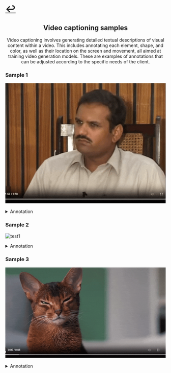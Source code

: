 # [↩](./)

## <center>Video captioning samples</center>
<center>Video captioning involves generating detailed textual descriptions of visual content within a video. This includes annotating each element, shape, and color, as well as their location on the screen and movement, all aimed at training video generation models. These are examples of annotations that can be adjusted according to the specific needs of the client.</center>


### Sample 1

![test1](./assets/img/sample1.gif)

<details>
  <summary>
    Annotation
  </summary>
  CLIP 1 

<01:57.480> - <02:03.480>

Video Type: Live Action
Camera Motion: Stationary
Camera Height: Eye Level
Camera Angle: Level Shot
Shot Size: Medium Close-up 

This scene was shot indoors. The lighting in the scene is bright and uniform throughout the setting.

In the center of the screen, slightly to the right, is an adult man with short black hair, tan brown skin, and a black mustache. He is wearing a light beige dress shirt with a small black oval object clipped at chest level. The shirt is buttoned all the way up, just below the collar. The man is slightly facing and looking to the left side of the screen while he is visible from the chest up. The man's head casts a shadow toward the right side on the backrest and wall behind.

Behind the man is the top of a backrest. The backrest resembles woven cane featuring a crisscross hexagonal pattern within a dark brown frame. The backrest near the right side of the man's head has a bright reflection making it look slightly silver-colored. 

In the bottom left corner of the frame, a small vertical brown rectangle is visible.

The background features a brown wall with ten vertical panels. The panels have a wood texture with lighter line details, and they are divided by vertical black stripes spaced evenly across the back wall.

<01:57.480> 
The backrest moves slightly forward and then backward. Simultaneously the man tilts his head toward the left side of the screen.

<01:57.680> - <01:59.632>
The man speaks.

<01:57.880>
The man gently turns his head to the left side of the screen.

<01:58.444>
The man tilts his head to the right side of the screen.

<01:58.844>
The man slightly lowers his head while continuing to gaze to the left of the screen.

<01:59.351>
The man nods.

<01:59.641>
A cross dissolve in transition occurs. As the man moves his head to the right side of the screen and looks down, he fades out. The same scene fades in, but the backrest is slightly further back, and the man appears more upright, looking toward the left-center of the screen.

<02:00.275> - <02:01.479>
The man speaks.

<02:00.361>
Behind his right shoulder, a partially visible rectangular object with white borders and a black center is on the wall.

<02:01.025>
The man moves his head forward and tilts it to the left side of the screen. 

<02:01.554>
The backrest shifts to the left side of the screen.

<02:01.805>
The man raises his head.

<02:02.259>
The backrest shifts to the right side of the screen.

<02:03.402>
The man closes his eyes and subtly raises his eyebrows.

The scene transitions with a quick cut transition to the next scene.

CLIP 2

<02:03.480> - <02:09.399>

Camera Motions: Pan to the right + Multiple
Shot Size: Long Shot

The scene is set outdoors. The illumination in the scene is bright and even. The atmosphere is quiet with the pile of bricks serving as the main point of focus.

Small rectangular, light gray-beige objects are visible along the center of the screen. These objects are stacked haphazardly, forming an irregular wall with a rough and uneven surface. Some rectangular objects protrude more than others. In the right center of the screen, fewer light gray objects are present, forming a U-shaped opening. The wall extends from the left edge of the frame, narrowing towards the right center edge of the frame. Slightly to the left of the center of the screen, a gray and white fabric-like object covers a small portion of the top and center of the wall, to the left of the U-shaped opening.

In the background, at the top left corner of the screen, there are dark green leaves. In the top area of the screen from left to right, thick gray-brown tree trunks and green foliage are visible. The area behind the trees is shrouded in darkness, obscuring any visible objects. In the top right corner of the screen, there are dark green leaves. Right behind is a barely visible light brown structure. The structure has two small black squares near the top center of the screen. The squares are aligned vertically with the top one more to the left.

At the bottom of the frame, green grass covers the ground in front of the wall. On the bottom left corner of the screen, there are gray rocks and debris. From just below the center to the right center of the screen, the ground is light brown and scattered with gray debris.

<02:03.480> - <02:09.399>
The camera pans to the right, gradually revealing more of the right side of the scene. Simultaneously, the camera makes slight vertical movements while continuously panning to the right.

<02:06.057>
The rocks and debris in the lower-left corner of the frame are no longer visible.

<02:07.157>
The bottom of the screen is mostly covered by green grass. To the right of the U-shaped opening, part of the wall is collapsed, forming an irregular pile of gray rectangular objects. Behind the collapsed wall more gray-brown tree trunks and green foliage are visible. In the top right corner of the screen, behind the trunks, there is a dark gray vertical surface. The ground in front of the wall is littered with gray debris.

<02:08.762>
The U-shaped opening is now located in the left-center of the screen. In the upper right section of the screen, the wall remains intact. In the right center of the screen, there is a patch of green grass. In front of and to the right of the collapsed wall, there is a thick, grayish-brown tree trunk. In the top right corner of the frame, dark green leaves are visible.

The clip transitions with a quick cut to the next scene.

CLIP 3

<02:09.399> - <02:22.120>

Camera Motion: Stationary
Shot Size: Medium Close-up
 
The same person and background described in a previous clip are featured.

The man's head is slightly tilted to the left side of the screen. The man is looking to the left center of the screen with his lips pressed together. However, this time his expression shows a serious mood.

<02:09.400> - <02:16.855>
The man speaks.

<02:09.486>
The backrest moves slightly to the right side of the screen.

<02:09.753>
The man lifts his head.

<02:10.753>
The man lowers his head towards the left of the screen.

<02:11.488>
The man gently nods.

<02:12.119>
The man raises his head and tilts it to the right side of the screen.

<02:13.612>
The man tilts his head to the left side of the screen.

<02:14.012>
The man lowers his head.

<02:14.612>
The man tilts his head to the right side of the screen.

<02:15.012>
The backrest shifts slightly to the right of the screen.

<02:16.612>
The man lowers his head slightly.

<02:16.855>
The man closes his mouth and stops speaking.

<02:16.912>
The backrest moves slightly to the left of the screen.

<02:17.212>
The man lowers his head and looks towards the bottom of the screen.

<02:17.905> - <02:22.120>
The man opens his mouth and continues speaking.

<02:19.012>
The man tilts his head upward towards the left side of the screen.

<02:19.412>
The backrest moves slightly to the left of the screen.

<02:19.612>
The man moves his head forward and slightly downward.

<02:20.312>
The man tilts his head to the right while the backrest shifts slightly to the right of the screen.

<02:21.212>
The man moves his head upright.

<02:22.012>
The man tilts his head slightly to the left side of the screen.

The clip transitions with a quick cut to the next scene.

CLIP 4

<02:22.120> - <02:24.480>

Camera Motion: Zoom Out
Camera Height: N/A
Camera Angle: Downward Angle
Shot Size: Medium Full Shot

The scene takes place outdoors. The lighting is bright and warm. Overall, the location is quiet.

A light gray-beige rectangular structure occupies most of the screen. The structure is positioned diagonally, facing the left side of the screen, and features a stepped design.

The first step at the top of the structure is partially covered with a broken stone slab. The stone slab is positioned just below the top center of the screen. Another piece of broken stone slab is at the bottom left corner of the screen. A large, irregular hole is located at the top center of the structure, revealing a dark, empty cavity beneath. The edges of this hole are jagged, with chunks of stone and debris scattered around it.

Two more steps are visible on the right side of the screen. The second step is taller and has rectangular carvings on the side and protruding top edges. Below, a third step is visible.  On the right side of the screen, the structure has soft shadows giving it a warm tone. The structure gets cut off by the bottom edges of the frame.

Behind the structure, towards the right-center of the screen, there is dark green grass.

In the top right part of the screen, a light gray structure with three distinct levels is visible. The bottom level is taller, and the structure shows signs of wear, with weathered edges and a slightly faded surface. In the top left corner of the screen, a partially visible gray rectangular structure is topped with long, dark green grass. Green grass is visible near the base of the structure, on the left-center of the screen.

There is some greenery in the background, in the top center of the screen.

<02:22.120> - <02:24.480>     
The camera does a zoom-out, gradually revealing less of the scene.

<02:23.079>
On the bottom left of the screen, centered on the second step of the structure, is a carved inscription with an oblong shape.

<02:24.379>
A fourth step is visible at the bottom right of the screen. The second step of the structure is now fully visible, with two black vertical lines on each side. Each edge of the second step features two vertical rectangular decorative elements carved into the stone, with simple details. These decorative elements frame the central inscription.

In the upper left corner, above the gray structure, there is more green foliage with small light gray tips.

In the top right corner, the top of the light gray structure is more visible. It has a rectangular base that narrows up to a point. The very top is cut off on the top right edge of the frame. Overgrown dark green grass is visible behind it.

The video ends abruptly.
</details>


### Sample 2

![test1](./assets/img/sample2.gif)

<details>
  <summary>
    Annotation
  </summary>
  Video Type: Live Action
Camera Motion: Dolly in
Camera Height: Eye Level
Camera Angle: Slight Downward
Shot Size: Medium Shot

The scene is set indoors in a room with white walls. The lighting is bright, coming from an unseen source on the right side of the screen, which illuminates the right side of the woman’s body more prominently.

From the lower center to the upper center of the screen, there is a woman facing the camera, visible from the waist up with her arms at her sides. She has light skin, dark brown eyes, and long, straight, dark brown hair. Her hair is parted slightly off-center on her left. She has dark eyebrows, full lips, and a slender frame. She is wearing a white button-up shirt with long sleeves and round, silver-colored buttons. The top three buttons are left undone. The shirt has two pockets, one on each side of her chest. She is also wearing a thin choker necklace with a small, rounded silver-colored charm at her throat. Her facial expression features a direct gaze into the camera, with her lips pressed together in a subtle smile. 

In the background, there is a white wall with horizontal paneling extending from the top to the bottom of the screen. On the third line of the paneling, from top to bottom, two small black dots are visible, slightly apart: one in the top left corner and the other in the upper center of the screen. There are two dark brown, vertical, rectangular posts on the wall. One is at a slight diagonal along the left edge of the frame, leaving a small white space with shadows in the bottom left corner of the screen. The other is behind the woman, spanning from the top center to the center of the screen.

Located between the left center and the center of the screen, a black rectangular monitor is on the wall. Below it, near the bottom left corner of the screen and extending toward the bottom center, is a light beige rectangular surface, with the right edge of the table surface obscured by the woman. On the far left side of the table surface is a rectangular object positioned vertically. The side of the object that is facing the camera is black, and the top and right sides are dark brown. To the right of this object, there is a stack of three thin rectangular objects. The one on the bottom has white edges. The one in the middle has white edges and a yellow cover on top. The one on top is gray and smaller than the others. On the right side of the table surface, there is a dark gray circular object with a silver-colored reflective edge, placed on top of a gray rectangular object positioned horizontally. The front of the table surface is black on the left side and has a shelf on the right side.

On the right side of the screen is a dark brown hanging egg chair facing the left. A thick silver-colored chain is visible from the top right edge to the right center of the screen, attached to the top of the chair. The egg chair, visible from the right center to the bottom right corner of the screen, has a series of horizontal and vertical bars forming a curved backrest. It also features large openings on its sides and a similarly colored cushion for the backrest and seat. A cream-colored, furry-textured, semi-square object with a fold at its top right corner is resting on the chair, positioned just to the right of the woman's left elbow.

<00:00.000> - <00:05.759>
The camera makes a dolly-in movement, causing the dark brown post on the left side of the screen to move out of the frame gradually from top to bottom. 

<00:01.560>
The woman at the center of the screen blinks. 

<00:02.240>
The woman tilts her head upward. 

<00:02.680>
The woman's lips extend further into a smile while she continues to look toward the camera.

The clip ends abruptly.
</details>


### Sample 3

![test1](./assets/img/sample3.gif)

<details>
  <summary>
    Annotation
  </summary>
  CLIP 1 

<00:00.000> - <00:05.759>

Video Type: Live Action
Camera Motions: Stationary camera with slight random movements
Camera Angle: Level shot
Camera Height: N/A
Shot Size: Close-up

This scene was captured in a softly lit setting with even lighting and an out-of-focus green and white surface visible in the background. In the foreground, a light source illuminates the subject from the left side off-screen.

On the left side of the screen, a cat with brown fur and reddish-orange tones, along with black streaks across its body head, is looking directly at the camera. The cat's eyes irises are light green in the center with yellow around the edges, and the eye closest to the right edge of the screen is darker due to the lighting. The pupils are black, slightly elongated vertically, with white highlights reflecting the scene's lighting on the cat’s right eye. The cat's head features black-brown markings on the top, around its eyes, above its nose, and alongside its snout. Surrounding the snout, there are white fur details. The cat's eyes, snout, and nose are outlined in black. Its whiskers are white. The cat's nose is light brown.

The cat's right side is slightly more illuminated than its left side. Additionally, the cat's head is slightly tilted toward the left side of the screen. Its left ears point toward the top edge of the screen while its right ear points toward the upper left corner and both have gray shadows in the center.

The background of the scene is out-of-focus. In the bottom left corner of the screen, there is an irregular gray section with a curved line at the top. Above the gray section in the bottom left corner of the screen, there is a vertically positioned rectangular gray section that covers the center of the left and part of the top left corner of the screen. The right side of this rectangle is slightly darker than the left, and its top right is partially covered by the cat's right ear. 

At the bottom of the screen, there is a white section that spans the lower center and the bottom right corner of the screen. This section has a curved line at the top. In the lower center and center of the screen, there is an L-shaped green section extending across the upper center and part of the top left areas of the screen.

On the right side of the screen, there is a light gray rectangular section positioned vertically. To the right of this section, there is a narrow white rectangle positioned vertically, which has a horizontal line in the center extending towards the center of the right of the screen. Near the right edge, there is a black section with gray details located in the center of the right and bottom right areas of the screen. On the top right corner of the screen, there is a small, vertical light gray section.


<00:00.480>
The cat narrows its eyes.

<00:00.880>
The cat opens its eyes.

<00:01.120> - <00:02.760>
The cat looks toward the screen camera while staying on the left side of the screen.

<00:02.400>
The cat slightly moves its left ear.

<00:02.760>
The cat moves its head very slightly toward the right side of the screen.

<00:03.040>
The cat moves its head very slightly toward the top left corner of the screen in a diagonal direction.

<00:03.640>
The cat slightly moves its left ear downward.

<00:04.360>
The cat fixes its gaze, slightly narrowing both eyes.

<00:04.880>
The cat narrows its eyes a bit more.

<00:05.080>
The cat opens its eyes very slightly.

<00:05.380>
The cat lowers its gaze slightly, looking directly at the camera.

<00:05.720>
The cat slightly raises its gaze, looking toward the left corner of the screen.

The video ends.
</details>
